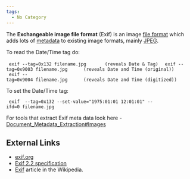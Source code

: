 ```yaml
---
tags:
  - No Category
---
```

The **Exchangeable image file format** (Exif) is an image [file format](file_formats.md)
which adds lots of [metadata](metadata.md) to existing image formats, mainly
[JPEG](jpeg.md).

To read the Date/Time tag do:

` exif --tag=0x132 filename.jpg       (reveals Date & Tag) `
` exif --tag=0x9003 filename.jpg      (reveals Date and Time (original))`
` exif --tag=0x9004 filename.jpg      (reveals Date and Time (digitized))`

To set the Date/Time tag:

` exif  --tag=0x132 --set-value="1975:01:01 12:01:01" --ifd=0 filename.jpg`

For tools that extract Exif meta data look here -
[Document_Metadata_Extraction#Images](document_metadata_extraction.md#images)

## External Links

* [exif.org](http://exif.org/)
* [Exif 2.2 specification](media:exif2-2.pdf.md)
* [Exif](https://en.wikipedia.org/wiki/Exif) article in the Wikipedia.
